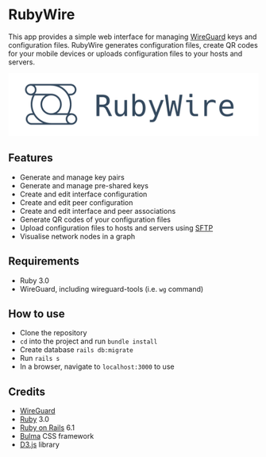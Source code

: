 # RubyWire

This app provides a simple web interface for managing [WireGuard](https://www.wireguard.com) keys and configuration files. RubyWire generates configuration files, create QR codes for your mobile devices or uploads configuration files to your hosts and servers.

<img src="https://github.com/schopenhauer/rubywire/blob/main/app/assets/images/logo_transparent_alt.png">

## Features

- Generate and manage key pairs
- Generate and manage pre-shared keys
- Create and edit interface configuration
- Create and edit peer configuration
- Create and edit interface and peer associations
- Generate QR codes of your configuration files
- Upload configuration files to hosts and servers using [SFTP](https://en.wikipedia.org/wiki/SSH_File_Transfer_Protocol)
- Visualise network nodes in a graph

## Requirements

- Ruby 3.0
- WireGuard, including wireguard-tools (i.e. `wg` command)

## How to use

- Clone the repository
- `cd` into the project and run `bundle install`
- Create database `rails db:migrate`
- Run `rails s`
- In a browser, navigate to `localhost:3000` to use

## Credits

* [WireGuard](https://www.wireguard.com)
* [Ruby](https://www.ruby-lang.org) 3.0
* [Ruby on Rails](https://rubyonrails.org) 6.1
* [Bulma](https://bulma.io) CSS framework
* [D3.js](https://d3js.org) library
